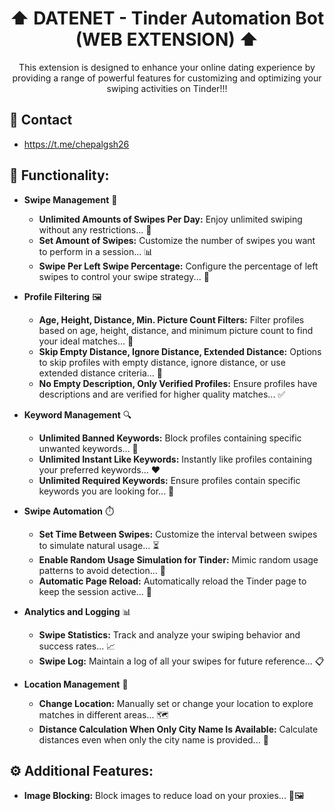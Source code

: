 <h1 align="center"> ⬆️ DATENET - Tinder Automation Bot (WEB EXTENSION) ⬆️ </h1>

<p align="center">This extension is designed to enhance your online dating experience by providing a range of powerful features for customizing and optimizing your swiping activities on Tinder!!!</p>

<h2 id="contact"> 💬 Contact</h2>

- https://t.me/chepalgsh26

<h2 id="contact"> 👀 Functionality: </h2>

- **Swipe Management** 💫
  - **Unlimited Amounts of Swipes Per Day:** Enjoy unlimited swiping without any restrictions... 🔄
  - **Set Amount of Swipes:** Customize the number of swipes you want to perform in a session... 📊
  - **Swipe Per Left Swipe Percentage:** Configure the percentage of left swipes to control your swipe strategy... 🔀

- **Profile Filtering** 🖼️
  - **Age, Height, Distance, Min. Picture Count Filters:** Filter profiles based on age, height, distance, and minimum picture count to find your ideal matches... 📸
  - **Skip Empty Distance, Ignore Distance, Extended Distance:** Options to skip profiles with empty distance, ignore distance, or use extended distance criteria... 🍕
  - **No Empty Description, Only Verified Profiles:** Ensure profiles have descriptions and are verified for higher quality matches... ✅

- **Keyword Management** 🔍
  - **Unlimited Banned Keywords:** Block profiles containing specific unwanted keywords... 🚫
  - **Unlimited Instant Like Keywords:** Instantly like profiles containing your preferred keywords... ❤️
  - **Unlimited Required Keywords:** Ensure profiles contain specific keywords you are looking for... 📝

- **Swipe Automation** ⏱️
  - **Set Time Between Swipes:** Customize the interval between swipes to simulate natural usage... ⏳
  - **Enable Random Usage Simulation for Tinder:** Mimic random usage patterns to avoid detection... 🎲
  - **Automatic Page Reload:** Automatically reload the Tinder page to keep the session active... 🔄

- **Analytics and Logging** 📊
  - **Swipe Statistics:** Track and analyze your swiping behavior and success rates... 📈
  - **Swipe Log:** Maintain a log of all your swipes for future reference... 📋

- **Location Management** 📍
  - **Change Location:** Manually set or change your location to explore matches in different areas... 🗺️
  - **Distance Calculation When Only City Name Is Available:** Calculate distances even when only the city name is provided... 🌆

<h2 id="contact"> ⚙️ Additional Features: </h2>

- **Image Blocking:** Block images to reduce load on your proxies... 🚫🖼️
